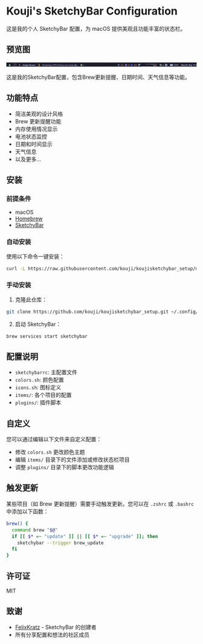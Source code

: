 # Kouji's SketchyBar Configuration

这是我的个人 SketchyBar 配置，为 macOS 提供美观且功能丰富的状态栏。

## 预览图

<img src="preview.png" alt="预览图" width="800">

这是我的SketchyBar配置，包含Brew更新提醒、日期时间、天气信息等功能。

## 功能特点

- 简洁美观的设计风格
- Brew 更新提醒功能
- 内存使用情况显示
- 电池状态监控
- 日期和时间显示
- 天气信息
- 以及更多...

## 安装

### 前提条件

- macOS
- [Homebrew](https://brew.sh/)
- [SketchyBar](https://github.com/FelixKratz/SketchyBar)

### 自动安装

使用以下命令一键安装：

```bash
curl -L https://raw.githubusercontent.com/kouji/koujisketchybar_setup/main/install.sh | sh
```

### 手动安装

1. 克隆此仓库：

```bash
git clone https://github.com/kouji/koujisketchybar_setup.git ~/.config/sketchybar
```

2. 启动 SketchyBar：

```bash
brew services start sketchybar
```

## 配置说明

- `sketchybarrc`: 主配置文件
- `colors.sh`: 颜色配置
- `icons.sh`: 图标定义
- `items/`: 各个项目的配置
- `plugins/`: 插件脚本

## 自定义

您可以通过编辑以下文件来自定义配置：

- 修改 `colors.sh` 更改颜色主题
- 编辑 `items/` 目录下的文件添加或修改状态栏项目
- 调整 `plugins/` 目录下的脚本更改功能逻辑

## 触发更新

某些项目（如 Brew 更新提醒）需要手动触发更新。您可以在 `.zshrc` 或 `.bashrc` 中添加以下函数：

```bash
brew() {
  command brew "$@"
  if [[ $* =~ "update" ]] || [[ $* =~ "upgrade" ]]; then
    sketchybar --trigger brew_update
  fi
}
```

## 许可证

MIT

## 致谢

- [FelixKratz](https://github.com/FelixKratz) - SketchyBar 的创建者
- 所有分享配置和想法的社区成员
